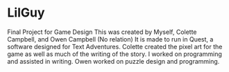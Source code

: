 # LilGuy
Final Project for Game Design 
This was created by Myself, Colette Campbell, and Owen Campbell (No relation)
It is made to run in Quest, a software designed for Text Adventures. 
Colette created the pixel art for the game as well as much of the writing of the story.
I worked on programming and assisted in writing.
Owen worked on puzzle design and programming.

